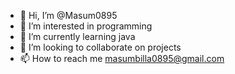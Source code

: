 - 👋 Hi, I’m @Masum0895
- 👀 I’m interested in programming
- 🌱 I’m currently learning java
- 💞️ I’m looking to collaborate on projects
- 📫 How to reach me masumbilla0895@gmail.com

<!---
Masum0895/Masum0895 is a ✨ special ✨ repository because its `README.md` (this file) appears on your GitHub profile.
You can click the Preview link to take a look at your changes.
--->
